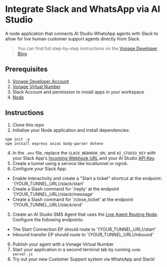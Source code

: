 # Integrate Slack and WhatsApp via AI Studio
A node application that connects AI Studio WhatsApp agents with Slack to allow for live human customer support agents directly from Slack.

> You can find full step-by-step instructions on the [Vonage Developer Blog]()

## Prerequisites
1. [Vonage Developer Account](https://developer.vonage.com/sign-up)
2. [Vonage Virtual Number](https://dashboard.nexmo.com/your-numbers)
3. Slack Account and permission to install apps in your workspace
4. [Node](https://nodejs.org/en/download) 


## Instructions
1. Clone this repo
2. Initialize your Node application and install dependencies:
```
npm init -y
npm install express axios body-parser dotenv
```
4. In the `.env` file, replace the `SLACK_WEBHOOK_URL` and `AI_STUDIO_KEY` with your Slack App's [Incoming Webhook URL](https://api.slack.com/messaging/webhooks) and your AI Studio [API Key](https://studio.docs.ai.vonage.com/api-integration/authentication).
5. Create a tunnel using a service like localtunnel or ngrok.
6. Configure your Slack App:
  * Enable Interactivity and create a "Start a ticket" shortcut at the endpoint: '{YOUR_TUNNEL_URL}/slack/start'
  * Create a Slash command for '/reply' at the endpoint '{YOUR_TUNNEL_URL}/slack/message'
  * Create a Slash command for '/close_ticket' at the endpoint '{YOUR_TUNNEL_URL}/slack/end'
5. Create an AI Studio SMS Agent that uses the [Live Agent Routing Node](https://studio.docs.ai.vonage.com/sms/nodes/actions/live-agent-routing). Configure the following endpoints:
  * The Start Connection EP should route to '{YOUR_TUNNEL_URL}/start'
  * Inbound transfer EP should route to '{YOUR_TUNNEL_URL}/inbound'
6. Publish your agent with a Vonage Virtual Number
7. Start your application in a second terminal tab by running `node server.js`
8. Try out your new Customer Support system via WhatsApp and Slack!
